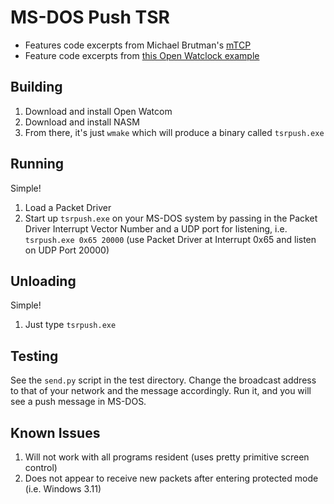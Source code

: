 # MS-DOS Push TSR

* Features code excerpts from Michael Brutman's [mTCP](http://www.brutman.com/mTCP/)
* Feature code excerpts from [this Open Watclock example](https://www.vcfed.org/forum/forum/technical-support/vintage-computer-programming/23586-tsr-programs-with-open-watcom?p=304280#post304280)

## Building
1. Download and install Open Watcom
2. Download and install NASM
3. From there, it's just `wmake` which will produce a binary called `tsrpush.exe`

## Running
Simple! 
1. Load a Packet Driver
2. Start up `tsrpush.exe` on your MS-DOS system by passing in the Packet Driver Interrupt Vector Number and a UDP port for listening, i.e.
`tsrpush.exe 0x65 20000` (use Packet Driver at Interrupt 0x65 and listen on UDP Port 20000)

## Unloading
Simple!
1. Just type `tsrpush.exe`

## Testing
See the `send.py` script in the test directory.  Change the broadcast address to that of your network and the message accordingly.  Run it, and you will see a push message in MS-DOS.

## Known Issues
1. Will not work with all programs resident (uses pretty primitive screen control)
2. Does not appear to receive new packets after entering protected mode (i.e. Windows 3.11)
